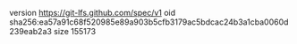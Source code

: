 version https://git-lfs.github.com/spec/v1
oid sha256:ea57a91c68f520985e89a903b5cfb3179ac5bdcac24b3a1cba0060d239eab2a3
size 155173
